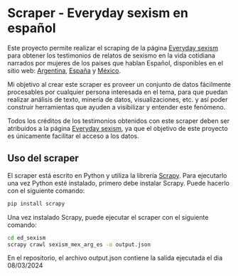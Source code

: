 # Scraper - Everyday sexism en español

Este proyecto permite realizar el scraping de la página [Everyday sexism](https://everydaysexism.com/) para obtener los testimonios de relatos de sexismo en la vida cotidiana narrados por mujeres de los paises que hablan Español, disponibles en el sitio web: [Argentina](https://everydaysexism.com/country/ar/), [España](https://everydaysexism.com/country/es/) y [México](https://everydaysexism.com/country/mx/).

Mi objetivo al crear este scraper es proveer un conjunto de datos fácilmente procesables por cualquier persona interesada en el tema, para que puedan realizar análisis de texto, minería de datos, visualizaciones, etc. y así poder construir herramientas que ayuden a visibilizar y entender este fenómeno.  

Todos los créditos de los testimonios obtenidos con este scraper deben ser atribuidos a la página [Everyday sexism](https://everydaysexism.com/), ya que el objetivo de este proyecto es únicamente facilitar el acceso a los datos.

## Uso del scraper

El scraper está escrito en Python y utiliza la librería [Scrapy](https://scrapy.org/). Para ejecutarlo una vez Python esté instalado, primero debe instalar Scrapy. Puede hacerlo con el siguiente comando:

```bash
pip install scrapy
```

Una vez instalado Scrapy, puede ejecutar el scraper con el siguiente comando:

```bash
cd ed_sexism
scrapy crawl sexism_mex_arg_es -o output.json
```
En el repositorio, el archivo output.json contiene la salida ejecutada el dia 08/03/2024    
